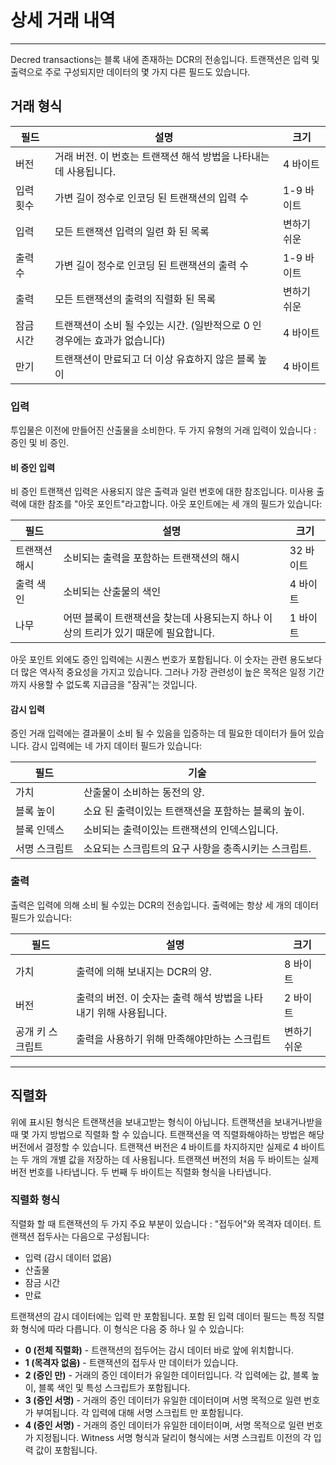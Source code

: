 # 상세 거래 내역 

---

Decred transactions는 블록 내에 존재하는 DCR의 전송입니다. 트랜잭션은 입력 및 출력으로 주로 구성되지만 데이터의 몇 가지 다른 필드도 있습니다.


## 거래 형식

필드        | 설명                                                                                    | 크기
---          | ---                                                                                            | ---
버전      | 거래 버전. 이 번호는 트랜잭션 해석 방법을 나타내는 데 사용됩니다.  | 4 바이트
입력 횟수  | 가변 길이 정수로 인코딩 된 트랜잭션의 입력 수                   | 1-9 바이트
입력       | 모든 트랜잭션 입력의 일련 화 된 목록                                                | 변하기 쉬운
출력 수 | 가변 길이 정수로 인코딩 된 트랜잭션의 출력 수                  | 1-9 바이트
출력      | 모든 트랜잭션의 출력의 직렬화 된 목록                                               | 변하기 쉬운
잠금 시간    | 트랜잭션이 소비 될 수있는 시간. (일반적으로 0 인 경우에는 효과가 없습니다)       | 4 바이트
만기       | 트랜잭션이 만료되고 더 이상 유효하지 않은 블록 높이                       | 4 바이트


### 입력
투입물은 이전에 만들어진 산출물을 소비한다. 두 가지 유형의 거래 입력이 있습니다 : 증인 및 비 증인.


#### 비 증인 입력
비 증인 트랜잭션 입력은 사용되지 않은 출력과 일련 번호에 대한 참조입니다. 미사용 출력에 대한 참조를 "아웃 포인트"라고합니다. 아웃 포인트에는 세 개의 필드가 있습니다:

필드            | 설명                                                                                                                           | 크기
---              | ---                                                                                                                                   | ---
트랜잭션 해시 | 소비되는 출력을 포함하는 트랜잭션의 해시                                                                     | 32 바이트
출력 색인     | 소비되는 산출물의 색인                                                                                                   | 4 바이트
나무             | 어떤 블록이 트랜잭션을 찾는데 사용되는지 하나 이상의 트리가 있기 때문에 필요합니다. | 1 바이트

아웃 포인트 외에도 증인 입력에는 시퀀스 번호가 포함됩니다. 이 숫자는 관련 용도보다 더 많은 역사적 중요성을 가지고 있습니다. 그러나 가장 관련성이 높은 목적은 일정 기간까지 사용할 수 없도록 지급금을 "잠궈"는 것입니다.


#### 감시 입력
증인 거래 입력에는 결과물이 소비 될 수 있음을 입증하는 데 필요한 데이터가 들어 있습니다. 감시 입력에는 네 가지 데이터 필드가 있습니다:

필드            | 기술
---              | ---
가치            | 산출물이 소비하는 동전의 양.
블록 높이     | 소요 된 출력이있는 트랜잭션을 포함하는 블록의 높이.
블록 인덱스      | 소비되는 출력이있는 트랜잭션의 인덱스입니다.
서명 스크립트 | 소요되는 스크립트의 요구 사항을 충족시키는 스크립트.


### 출력
출력은 입력에 의해 소비 될 수있는 DCR의 전송입니다. 출력에는 항상 세 개의 데이터 필드가 있습니다:

필드             | 설명                                                                                     | 크기
---               | ---                                                                                             | ---
가치             | 출력에 의해 보내지는 DCR의 양.                                                     | 8 바이트
버전           | 출력의 버전. 이 숫자는 출력 해석 방법을 나타 내기 위해 사용됩니다. | 2 바이트
공개 키 스크립트 | 출력을 사용하기 위해 만족해야만하는 스크립트                                           | 변하기 쉬운

---

## 직렬화 
위에 표시된 형식은 트랜잭션을 보내고받는 형식이 아닙니다. 트랜잭션을 보내거나받을 때 몇 가지 방법으로 직렬화 할 수 있습니다. 트랜잭션을 역 직렬화해야하는 방법은 해당 버전에서 결정할 수 있습니다. 트랜잭션 버전은 4 바이트를 차지하지만 실제로 4 바이트는 두 개의 개별 값을 저장하는 데 사용됩니다. 트랜잭션 버전의 처음 두 바이트는 실제 버전 번호를 나타냅니다. 두 번째 두 바이트는 직렬화 형식을 나타냅니다.


### 직렬화 형식
직렬화 할 때 트랜잭션의 두 가지 주요 부분이 있습니다 : "접두어"와 목격자 데이터.
트랜잭션 접두사는 다음으로 구성됩니다:

* 입력 (감시 데이터 없음)
* 산출물
* 잠금 시간
* 만료

트랜잭션의 감시 데이터에는 입력 만 포함됩니다. 포함 된 입력 데이터 필드는 특정 직렬화 형식에 따라 다릅니다. 이 형식은 다음 중 하나 일 수 있습니다:

* **0 (전체 직렬화)** - 트랜잭션의 접두어는 감시 데이터 바로 앞에 위치합니다.
* **1 (목격자 없음)** - 트랜잭션의 접두사 만 데이터가 있습니다.
* **2 (증인 만)** - 거래의 증인 데이터가 유일한 데이터입니다. 각 입력에는 값, 블록 높이, 블록 색인 및 특성 스크립트가 포함됩니다.
* **3 (증인 서명)** - 거래의 증인 데이터가 유일한 데이터이며 서명 목적으로 일련 번호가 부여됩니다. 각 입력에 대해 서명 스크립트 만 포함됩니다.
* **4 (증인 서명)** - 거래의 증인 데이터가 유일한 데이터이며, 서명 목적으로 일련 번호가 지정됩니다. Witness 서명 형식과 달리이 형식에는 서명 스크립트 이전의 각 입력 값이 포함됩니다.
